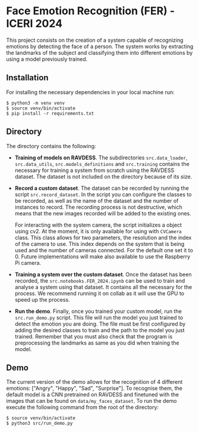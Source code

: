 # Face Emotion Recognition (FER) - ICERI 2024

This project consists on the creation of a system capable of recognizing emotions by detecting the face of a person. The system works by extracting the landmarks of the subject and classifying them into different emotions by using a model previously trained.

## Installation

For installing the necessary dependencies in your local machine run:

```console
$ python3 -m venv venv
$ source venv/bin/activate
$ pip install -r requirements.txt
```

## Directory

The directory contains the following:

-   **Training of models on RAVDESS**. The subdirectories `src.data_loader`, `src.data_utils`, `src.models_definitions` and `src.training` contains the necessary for training a system from scratch using the RAVDESS dataset. The dataset is not included on the directory because of its size.

-   **Record a custom dataset**. The dataset can be recorded by running the script `src.record_dataset`. In the script you can configure the classes to be recorded, as well as the name of the dataset and the number of instances to record. The recording process is not destructive, which means that the new images recorded will be added to the existing ones.

    For interacting with the system camera, the script initializes a object using cv2. At the moment, it is only available for using with `CVCamera` class. This class allows for two parameters, the resolution and the index of the camera to use. This index depends on the system that is being used and the number of cameras connected. For the default one set it to 0. Future implementations will make also available to use the Raspberry Pi camera.

-   **Training a system over the custom dataset**. Once the dataset has been recorded, the `src.notebooks.FER_2024.ipynb` can be used to train and analyse a system using that dataset. It contains all the necessary for the process. We recommend running it on collab as it will use the GPU to speed up the process.

-   **Run the demo**. Finally, once you trained your custom model, run the `src.run_demo.py` script. This file will run the model you just trained to detect the emotion you are doing. The file must be first configured by adding the desired classes to train and the path to the model you just trained. Remember that you must also check that the program is preprocessing the landmarks as same as you did when training the model.

## Demo

The current version of the demo allows for the recognition of 4 different emotions: ["Angry", "Happy", "Sad", "Surprise"]. To recognise them, the default model is a CNN pretrained on RAVDESS and finetuned with the images that can be found on `data/my_faces_dataset`. To run the demo execute the following command from the root of the directory:

```console
$ source venv/bin/activate
$ python3 src/run_demo.py
```
